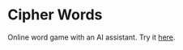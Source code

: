 # Cipher Words

Online word game with an AI assistant. Try it [here](https://dkirkby.github.io/cipherwords/).
